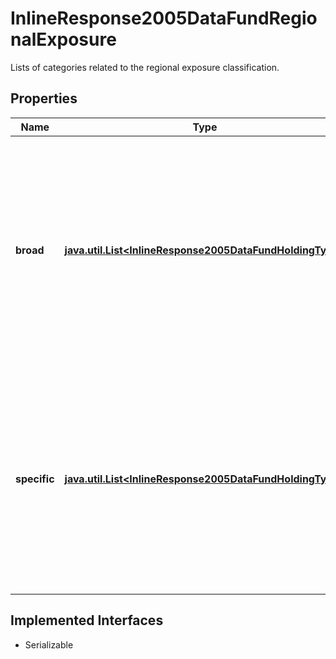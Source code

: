 

# InlineResponse2005DataFundRegionalExposure

Lists of categories related to the regional exposure classification.

## Properties

Name | Type | Description | Notes
------------ | ------------- | ------------- | -------------
**broad** | [**java.util.List&lt;InlineResponse2005DataFundHoldingType&gt;**](InlineResponse2005DataFundHoldingType.md) | Lists of categories of the holdings&#39; broad regional exposure classification. Broad regional exposure of the holdings is a category from any level of category system \&quot;Broad regional exposure classification system for mutual funds, defined by FactSet Research Systems Inc.\&quot;. See endpoint &#x60;/category/listBySystem&#x60; with &#x60;id&#x3D;290&#x60; for possible values. |  [optional]
**specific** | [**java.util.List&lt;InlineResponse2005DataFundHoldingType&gt;**](InlineResponse2005DataFundHoldingType.md) | Lists of categories of the holdings&#39; specific geographic exposure classification. Specific geographic exposure of the holdings is a category from any level of category system \&quot;Specific geographic exposure classification system for mutual funds, defined by FactSet Research Systems Inc.\&quot;. See endpoint &#x60;/category/listBySystem&#x60; with &#x60;id&#x3D;291&#x60; for possible values. |  [optional]


## Implemented Interfaces

* Serializable


